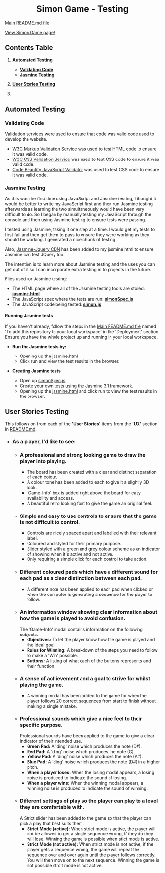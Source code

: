 <h1 align="center">
Simon Game - Testing
</h1>

[Main README.md file](README.md)

[View Simon Game page!](https://charliejt.github.io/Simon-Memory-Game/)

## Contents Table

1. [**Automated Testing**](#automated-testing)
    - [**Validating Code**](#validating-code)
    - [**Jasmine Testing**](#jasmine-testing)

2. [**User Stories Testing**](#user-stories-testing)
3. 


## Automated Testing

### Validating Code

Validation services were used to ensure that code was valid code used to develop the website.

- [W3C Markup Validation Service](https://validator.w3.org/) was used to test HTML code to ensure it was valid code.
- [W3C CSS Validation Service](https://jigsaw.w3.org/css-validator/) was used to test CSS code to ensure it was valid code.
- [Code Beautify JavaScript Validator](https://codebeautify.org/jsvalidate) was used to test CSS code to ensure it was valid code.

### Jasmine Testing

As this was the first time using JavaScript and Jasmine testing, I thought it would be better to write my
JavaScript first and then run Jasmine testing afterwards as learning the two simultaneously would have been
very difficult to do. So I began by manually testing my JavaScript through the console and then using
Jasmine testing to ensure tests were passing.

I tested using Jasmine, taking it one step at a time. I would get my tests to first fail and then get them to
pass to ensure they were working as they should be working. I generated a nice chunk of testing.

Also, [Jasmine-Jquery CDN](https://github.com/velesin/jasmine-jquery) has been added to my jasmine html to ensure Jasmine
can test JQuery too.

The intention is to learn more about Jasmine testing and the uses you can get out of it so I can incorporate
extra testing in to projects in the future.

Files used for Jasmine testing:

- The HTML page where all of the Jasmine testing tools are stored: [**jasmine.html**](assets/jasmine-testing/jasmine.html)
- The JavaScript spec where the tests are run: [**simonSpec.js**](assets/jasmine-testing/spec/simonSpec.js)
- The JavaScript code being tested: [**simon.js**](assets/js/simon.js)

#### Running Jasmine tests

If you haven't already, follow the steps in the [Main README.md file](README.md) named 'To add this repository to your local workspace'
in the 'Deployment' section. Ensure you have the whole project up and running in your local workspace.

- **Run the Jasmine tests by:**

    - Opening up the [jasmine.html](assets/jasmine-testing/jasmine.html)
    - Click run and view the test results in the browser.
 
- **Creating Jasmine tests**

    - Open up [simonSpec.js](assets/jasmine-testing/spec/simonSpec.js).
    - Create your own tests using the Jasmine 3.1 framework.
    - Opening up the [jasmine.html](assets/jasmine-testing/jasmine.html) and click run to view the test results in the browser.

## User Stories Testing

This follows on from each of the **'User Stories'** items from the **'UX'** section in [README.md](README.md).

- ### As a player, I'd like to see:
    - ### A professional and strong looking game to draw the player into playing.
        - The board has been created with a clear and distinct separation of each colour.
        - A colour tone has been added to each to give it a slightly 3D look.
        - 'Game-Info' box is added right above the board for easy availability and access.
        - A beautiful retro looking font to give the game an original feel.
    - ### Simple and easy to use controls to ensure that the game is not difficult to control.
        - Controls are nicely spaced apart and labelled with their relevant label.
        - Coloured and styled for their primary purpose.
        - Slider styled with a green and grey colour scheme as an indicator of showing when it's active and not active.
        - Only requiring a simple click for each control to take action.
    - ### Different coloured pads which have a different sound for each pad as a clear distinction between each pad.
        - A different note has been applied to each pad when clicked or when the computer is generating a sequence for the player to follow.
    - ### An information window showing clear information about how the game is played to avoid confusion.
        The 'Game-Info' modal contains information on the following subjects.
        - **Objectives:** To let the player know how the game is played and the ideal goal.
        - **Rules for Winning:** A breakdown of the steps you need to follow to make a 'Win' possible.
        - **Buttons:** A listing of what each of the buttons represents and their function.
    - ### A sense of achievement and a goal to strive for whilst playing the game.
        - A winning modal has been added to the game for when the player follows 20 correct sequences from start to finish
        without making a single mistake.
    - ### Professional sounds which give a nice feel to their specific purpose.
        Professional sounds have been applied to the game to give a clear indicator of their intended use.
        - **Green Pad:** A 'ding' noise which produces the note (D#).
        - **Red Pad:** A 'ding' noise which produces the note (G).
        - **Yellow Pad:** A 'ding' noise which produces the note (A#).
        - **Blue Pad:** A 'ding' noise which produces the note (D#) in a higher pitch.
        - **When a player loses:** When the losing modal appears, a losing noise is produced to indicate the sound of losing.
        - **When a player wins:** When the winning modal appears, a winning noise is produced to indicate the sound of winning.
    - ### Different settings of play so the player can play to a level they are comfortable with.
        A Strict slider has been added to the game so that the player can pick a play that best suits them.
        - **Strict Mode (active):** When strict mode is active, the player will not be allowed to get a single sequence wrong, if they do they will lose.
        Winning the game is possible when stict mode is active.
        - **Strict Mode  (not active):** When strict mode is not active, if the player gets a sequence wrong, the game will repeat the sequence over and over again until
        the player follows correctly. You will then move on to the next sequence. Winning the game is not possible strcit mode is not active.